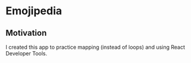 # Emojipedia 

## Motivation

I created this app to practice mapping (instead of loops) and using React Developer Tools.

